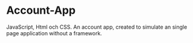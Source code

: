 # Account-App
JavaScript, Html och CSS. An account app, created to simulate an single page application without a framework.



